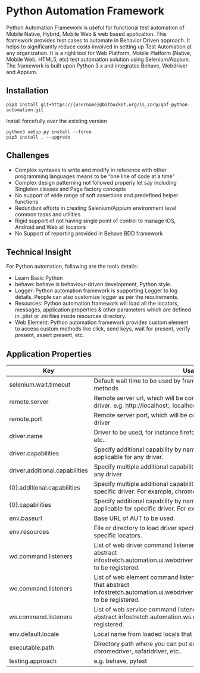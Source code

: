 # Python Automation Framework #

Python Automation Framework is useful for functional test automation of Mobile Native, Hybrid, Mobile Web & web based application. This framework provides test cases to automate in Behavior Driven approach. It helps to significantly reduce costs involved in setting up Test Automation at any organization. It is a right tool for Web Platform, Mobile Platform (Native, Mobile Web, HTML5, etc) test automation solution using Selenium/Appium.
The framework is built upon Python 3.x and integrates Behave, Webdriver and Appium.

## Installation

    pip3 install git+https://{username}@bitbucket.org/is_corp/qaf-python-automation.git

Install forcefully over the existing version

    python3 setup.py install --force
    pip3 install . --upgrade

## Challenges
* Complex syntaxes to write and modify in reference with other programming languages means to be “one line of code at a time"
* Complex design patterning not followed properly let say including Singleton classes and Page factory concepts
* No support of wide range of soft assertions and predefined helper functions
* Redundant efforts in creating Selenium/Appium environment level common tasks and utilities
* Rigid support of not having single point of control to manage iOS, Android and Web all locators
* No Support of reporting provided in Behave BDD framework

## Technical Insight
For Python automation, following are the tools details:

* Learn Basic Python
* behave: behave is behaviour-driven development, Python style.
* Logger: Python automation framework is supporting Logger to log details. People can also customize logger as per the requirements.
* Resources: Python automation framework will load all the locators, messages, application properties & other parameters which are defined in .plist or .ini files inside resources directory.
* Web Element: Python automation framework provides custom element to access custom methods like click, send keys, wait for present, verify present, assert present, etc.

## Application Properties
Key  | Usage
------------- | -------------
selenium.wait.timeout | Default wait time to be used by framework by wait/assert/verify methods
remote.server | Remote server url, which will be considered if configured remote driver. e.g. http://localhost:, localhost, 127.0.0.1, etc..
remote.port | Remote server port, which will be considered if configured remote driver
driver.name | Driver to be used, for instance firefoxDriver or firefoxRemoteDriver etc..
driver.capabilities | Specify additional capability by name with this prefix that can applicable for any driver. 
driver.additional.capabilities | Specify multiple additional capabilities as map that can applicable for any driver
{0}.additional.capabilities | Specify multiple additional capabilities as map that can applicable for specific driver. For example, chrome.additional.capabilities.
{0}.capabilities | Specify additional capability by name with this prefix that can applicable for specific driver. For example, chrome.capabilities.
env.baseurl | Base URL of AUT to be used.
env.resources | File or directory to load driver specific resources, for instance driver specific locators.
wd.command.listeners | List of web driver command listeners (fully qualified class name that abstract infostretch.automation.ui.webdriver.abstract_listener.DriverListener) to be registered.
we.command.listeners | List of web element command listeners (fully qualified class name that abstract infostretch.automation.ui.webdriver.abstract_listener.ElementListener) to be registered.
ws.command.listeners | List of web service command listeners (fully qualified class name that abstract infostretch.automation.ws.rest.ws_listener.WsListener) to be registered.
env.default.locale | Local name from loaded locals that need to treated as default local
executable.path | Directory path where you can put executable file. For example, chromedriver, safaridriver, etc..
testing.approach | e.g. behave, pytest